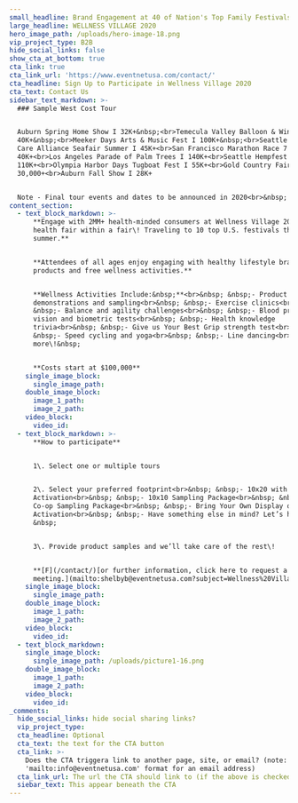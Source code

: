 ```yaml
---
small_headline: Brand Engagement at 40 of Nation's Top Family Festivals
large_headline: WELLNESS VILLAGE 2020
hero_image_path: /uploads/hero-image-18.png
vip_project_type: B2B
hide_social_links: false
show_cta_at_bottom: true
cta_link: true
cta_link_url: 'https://www.eventnetusa.com/contact/'
cta_headline: Sign Up to Participate in Wellness Village 2020
cta_text: Contact Us
sidebar_text_markdown: >-
  ### Sample West Cost Tour


  Auburn Spring Home Show I 32K+&nbsp;<br>Temecula Valley Balloon & Wine Fest I
  40K+&nbsp;<br>Meeker Days Arts & Music Fest I 100K+&nbsp;<br>Seattle Cancer
  Care Alliance Seafair Summer I 45K+<br>San Francisco Marathon Race 7 Expo I
  40K+<br>Los Angeles Parade of Palm Trees I 140K+<br>Seattle Hempfest I
  110K+<br>Olympia Harbor Days Tugboat Fest I 55K+<br>Gold Country Fair I
  30,000+<br>Auburn Fall Show I 28K+


  Note - Final tour events and dates to be announced in 2020<br>&nbsp;
content_section:
  - text_block_markdown: >-
      **Engage with 2MM+ health-minded consumers at Wellness Village 2020, a
      health fair within a fair\! Traveling to 10 top U.S. festivals this
      summer.**


      **Attendees of all ages enjoy engaging with healthy lifestyle brand
      products and free wellness activities.**


      **Wellness Activities Include:&nbsp;**<br>&nbsp; &nbsp;- Product
      demonstrations and sampling<br>&nbsp; &nbsp;- Exercise clinics<br>&nbsp;
      &nbsp;- Balance and agility challenges<br>&nbsp; &nbsp;- Blood pressure,
      vision and biometric tests<br>&nbsp; &nbsp;- Health knowledge
      trivia<br>&nbsp; &nbsp;- Give us Your Best Grip strength test<br>&nbsp;
      &nbsp;- Speed cycling and yoga<br>&nbsp; &nbsp;- Line dancing<br>And
      more\!&nbsp;


      **Costs start at $100,000**
    single_image_block:
      single_image_path:
    double_image_block:
      image_1_path:
      image_2_path:
    video_block:
      video_id:
  - text_block_markdown: >-
      **How to participate**


      1\. Select one or multiple tours


      2\. Select your preferred footprint<br>&nbsp; &nbsp;- 10x20 with Custom
      Activation<br>&nbsp; &nbsp;- 10x10 Sampling Package<br>&nbsp; &nbsp;-
      Co-op Sampling Package<br>&nbsp; &nbsp;- Bring Your Own Display or Mobile
      Activation<br>&nbsp; &nbsp;- Have something else in mind? Let’s hear it\!
      &nbsp;


      3\. Provide product samples and we’ll take care of the rest\!


      **[F](/contact/)[or further information, click here to request a
      meeting.](mailto:shelbyb@eventnetusa.com?subject=Wellness%20Village%202020%20Inquiry&amp;body=Please%20provide%20the%20following%20details%20with%20your%20request%20-%20%0A%0ABrand%3A%0AProduct%20to%20be%20showcased%3A%20%0ATarget%20demographic%3A%20%0AInterested%20in%20national%20or%20regional%20tours%3A)**
    single_image_block:
      single_image_path:
    double_image_block:
      image_1_path:
      image_2_path:
    video_block:
      video_id:
  - text_block_markdown:
    single_image_block:
      single_image_path: /uploads/picture1-16.png
    double_image_block:
      image_1_path:
      image_2_path:
    video_block:
      video_id:
_comments:
  hide_social_links: hide social sharing links?
  vip_project_type:
  cta_headline: Optional
  cta_text: the text for the CTA button
  cta_link: >-
    Does the CTA triggera link to another page, site, or email? (note: use
    'mailto:info@eventnetusa.com' format for an email address)
  cta_link_url: The url the CTA should link to (if the above is checked)
  siebar_text: This appear beneath the CTA
---
```

